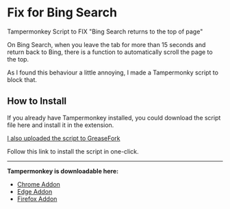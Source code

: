 # Fix for Bing Search

Tampermonkey Script to FIX "Bing Search returns to the top of page"

On Bing Search, when you leave the tab for more than 15 seconds and return back to Bing, there is a function to automatically scroll the page to the top.

As I found this behaviour a little annoying, I made a Tampermonky script to block that.

## How to Install

If you already have Tampermonkey installed, you could download the script file here and install it in the extension.

[I also uploaded the script to GreaseFork](https://greasyfork.org/en/scripts/461790-fix-for-bing-search-returns-to-the-top)

Follow this link to install the script in one-click.

-----

**Tampermonkey is downloadable here:**
- [Chrome Addon](https://chrome.google.com/webstore/detail/tampermonkey/dhdgffkkebhmkfjojejmpbldmpobfkfo)
- [Edge Addon](https://microsoftedge.microsoft.com/addons/detail/tampermonkey/iikmkjmpaadaobahmlepeloendndfphd)
- [Firefox Addon](https://addons.mozilla.org/fr/firefox/addon/tampermonkey/)
